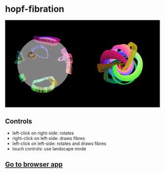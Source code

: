# hopf-fibration

![Screenshot.](screenshot.png)

## Controls

- left-click on right-side: rotates
- right-click on left-side: draws fibres
- left-click on left-side: rotates and draws fibres
- touch controls: use landscape mode

## [Go to browser app](https://nasosev.github.io/assets/posts/hopf_fibration)

